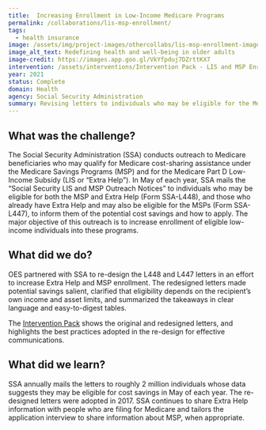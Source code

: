 ```yaml
---
title:  Increasing Enrollment in Low-Income Medicare Programs 
permalink: /collaborations/lis-msp-enrollment/
tags:
  - health insurance 
image: /assets/img/project-images/othercollabs/lis-msp-enrollment-image.webp
image_alt_text: Redefining health and well-being in older adults
image-credit: https://images.app.goo.gl/VkYfpduj7DZrttKX7
intervention: /assets/interventions/Intervention Pack - LIS and MSP Enrollment.pdf
year: 2021
status: Complete
domain: Health
agency: Social Security Administration
summary: Revising letters to individuals who may be eligible for the Medicare Part D Low-Income Subsidy and Medicare Savings Program
---
```


## What was the challenge?

The Social Security Administration (SSA) conducts outreach to Medicare beneficiaries who may qualify for Medicare cost-sharing assistance under the Medicare Savings Programs (MSP) and for the Medicare Part D Low-Income Subsidy (LIS or “Extra Help”). In May of each year, SSA mails the “Social Security LIS and MSP Outreach Notices” to individuals who may be eligible for both the MSP and Extra Help (Form SSA-L448), and those who already have Extra Help and may also be eligible for the MSPs (Form SSA-L447), to inform them of the potential cost savings and how to apply. The major objective of this outreach is to increase enrollment of eligible low-income individuals into these programs. 

## What did we do?

OES partnered with SSA to re-design the L448 and L447 letters in an effort to increase Extra Help and MSP enrollment. The redesigned letters made potential savings salient, clarified that eligibility depends on the recipient’s own income and asset limits, and summarized the takeaways in clear language and easy-to-digest tables.

The <a href="/assets/interventions/Intervention Pack - LIS and MSP Enrollment.pdf">Intervention Pack</a> shows the original and redesigned letters, and highlights the best practices adopted in the re-design for effective communications.

## What did we learn?

SSA annually mails the letters to roughly 2 million individuals whose data suggests they may be eligible for cost savings in May of each year. The re-designed letters were adopted in 2017. SSA continues to share Extra Help information with people who are filing for Medicare and tailors the application interview to share information about MSP, when appropriate.
